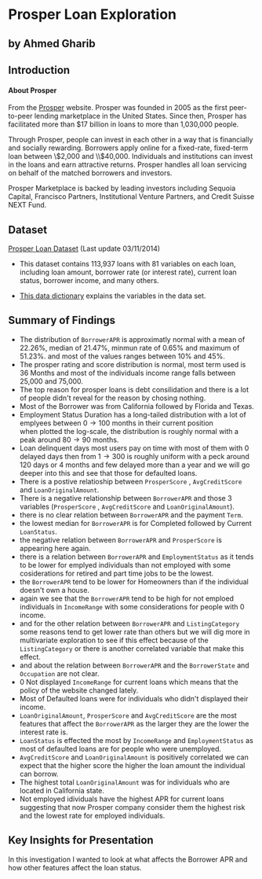 # Prosper Loan Exploration
## by Ahmed Gharib

## Introduction
#### About Prosper

From the [Prosper](https://www.prosper.com/) website. Prosper was founded in 2005 as the first peer-to-peer lending marketplace in the United States. Since then, Prosper has facilitated more than $17 billion in loans to more than 1,030,000 people.

Through Prosper, people can invest in each other in a way that is financially and socially rewarding. Borrowers apply online for a fixed-rate, fixed-term loan between \\$2,000 and \\$40,000. Individuals and institutions can invest in the loans and earn attractive returns. Prosper handles all loan servicing on behalf of the matched borrowers and investors.

Prosper Marketplace is backed by leading investors including Sequoia Capital, Francisco Partners, Institutional Venture Partners, and Credit Suisse NEXT Fund.
## Dataset

[Prosper Loan Dataset](https://www.google.com/url?q=https://s3.amazonaws.com/udacity-hosted-downloads/ud651/prosperLoanData.csv&sa=D&ust=1602316069250000&usg=AOvVaw3v_Fjzy60OI_JxN1zu63ds) (Last update 03/11/2014)

- This dataset contains 113,937 loans with 81 variables on each loan, including loan amount, borrower rate (or interest rate), current loan status, borrower income, and many others.

- [This data dictionary](https://www.google.com/url?q=https://docs.google.com/spreadsheet/ccc?key%3D0AllIqIyvWZdadDd5NTlqZ1pBMHlsUjdrOTZHaVBuSlE%26usp%3Dsharing&sa=D&ust=1602316069252000&usg=AOvVaw30T5Cb1SJcH_-mM-PE6sWH) explains the variables in the data set.


## Summary of Findings

- The distribution of `BorrowerAPR` is approximatly normal with a mean of 22.26%, median of 21.47%, minmun rate of 0.65% and maximum of 51.23%. and most of the values ranges between 10% and 45%.
- The prosper rating and score distribution is normal, most term used is 36 Months and most of the individuals income range falls between 25,000 and 75,000.
- The top reason for prosper loans is debt consilidation and there is a lot of people didn't reveal for the reason by chosing nothing.
- Most of the Borrower was from California followed by Florida and Texas.
- Employment Status Duration has a long-tailed distribution with a lot of emplyees between $0 \to 100$ months in their current position<br> when plotted the log-scale, the distribution is roughly normal with a peak around $80 \to 90$ months.
- Loan delinquent days most users pay on time with most of them with 0 delayed days then from $1 \to 300$ is roughly uniform with a peck around 120 days or 4 months and few delayed more than a year and we will go deeper into this and see that those for defaulted loans.
- There is a postive relatioship between `ProsperScore` , `AvgCreditScore` and `LoanOriginalAmount`.
- There is a negative relationship between `BorrowerAPR` and those 3 variables (`ProsperScore` , `AvgCreditScore` and `LoanOriginalAmount`).
- there is no clear relation between `BorrowerAPR` and the payment `Term`.
- the lowest median for `BorrowerAPR` is for Completed followed by Current `LoanStatus`.
- the negative relation between `BorrowerAPR` and `ProsperScore` is appearing here again.
- there is a relation between `BorrowerAPR` and `EmploymentStatus` as it tends to be lower for emplyed individuals than not employed with some cosiderations for retired and part time jobs to be the lowest.
- the `BorrowerAPR` tend to be lower for Homeowners than if the individual doesn't own a house.
- again we see that the `BorrowerAPR` tend to be high for not emploed individuals in `IncomeRange` with some considerations for people with 0 income.
- and for the other relation between `BorrowerAPR` and `ListingCategory` some reasons tend to get lower rate than others but we will dig more in multivariate exploration to see if this effect because of the `ListingCategory` or there is another correlated variable that make this effect.
- and about the relation between `BorrowerAPR` and the `BorrowerState` and `Occupation` are not clear.
- 0 Not displayed `IncomeRange` for current loans which means that the policy of the website changed lately.
- Most of Defaulted loans were for individuals who didn't displayed their income.
- `LoanOriginalAmount`, `ProsperScore` and `AvgCreditScore` are the most features that affect the `BorrowerAPR` as the larger they are the lower the interest rate is.
- `LoanStatus` is effected the most by `IncomeRange` and `EmploymentStatus` as most of defaulted loans are for people who were unemployed. 
- `AvgCreditScore` and `LoanOriginalAmount` is positively correlated we can expect that the higher score the higher the loan amount the individual can borrow.
- The highest total `LoanOriginalAmount` was for individuals who are located in California state.
- Not employed idividuals have the highest APR for current loans suggesting that now Prosper company consider them the highest risk and the lowest rate for employed individuals.
## Key Insights for Presentation

In this investigation I wanted to look at what affects the Borrower APR and how other features affect the loan status.
